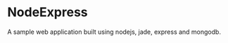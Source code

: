 NodeExpress
=====================
A sample web application built using nodejs, jade, express and mongodb.